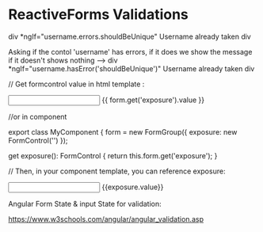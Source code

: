 # ReactiveForms Validations
 
 <!-- Check for Error on our Custom  Validator Error   : This can throw exceptions of 'null' if the control doesn't have any error, while we tryinmg to access it's error.-->
div *ngIf="username.errors.shouldBeUnique" Username already taken div


Asking if the contol 'username' has errors, if it does we show the message if it doesn't shows nothing -->
div *ngIf="username.hasError('shouldBeUnique')" Username already taken div 



// Get formcontrol value in html template :

<form [formGroup]="form">
    <input type="text" formControlName="exposure" type="hidden">
    <label>{{ form.get('exposure').value }}</label>
</form>


//or in component

export class MyComponent {
  form = new FormGroup({
    exposure: new FormControl('')
  });

  get exposure(): FormControl { return this.form.get('exposure'); }

// Then, in your component template, you can reference exposure:

<input type="text" formControlName="exposure" type="hidden">
<label>{{exposure.value}}</label>



Angular Form State & input State for validation:

https://www.w3schools.com/angular/angular_validation.asp
